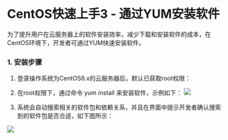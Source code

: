 <!-- --- tag: centos上手 linux -->
<!-- --- title: CentOS快速上手3 - 通过YUM安装软件 -->
# CentOS快速上手3 - 通过YUM安装软件
为了提升用户在云服务器上的软件安装效率，减少下载和安装软件的成本，在CentOS环境下，开发者可通过YUM快速安装软件。

### 1. 安装步骤
1. 登录操作系统为CentOS6.x的云服务器后，默认已获取root权限：

2. 在root权限下，通过命令 yum install 来安装软件，示例如下：
![](http://i1.51hosting.com/2014-03-06_12_43_1.png)

3. 系统会自动搜索相关的软件包和依赖关系，并且在界面中提示开发者确认搜索到的软件包是否合适，如下图所示：

![](http://i1.51hosting.com/2014-03-06_12_46_yuminstall.png)
